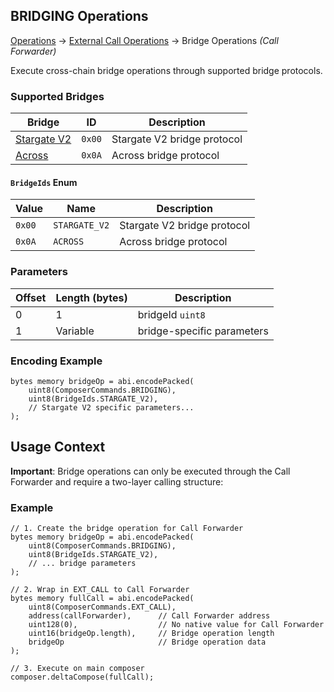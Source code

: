 ## BRIDGING Operations

[Operations](../operations.md) → [External Call Operations](../external-call.md) → Bridge Operations _(Call Forwarder)_

Execute cross-chain bridge operations through supported bridge protocols.

### Supported Bridges

| Bridge                       | ID     | Description                 |
| ---------------------------- | ------ | --------------------------- |
| [Stargate V2](./stargate.md) | `0x00` | Stargate V2 bridge protocol |
| [Across](./across.md)        | `0x0A` | Across bridge protocol      |

#### `BridgeIds` Enum

| Value  | Name          | Description                 |
| ------ | ------------- | --------------------------- |
| `0x00` | `STARGATE_V2` | Stargate V2 bridge protocol |
| `0x0A` | `ACROSS`      | Across bridge protocol      |

### Parameters

| Offset | Length (bytes) | Description                |
| ------ | -------------- | -------------------------- |
| 0      | 1              | bridgeId `uint8`           |
| 1      | Variable       | bridge-specific parameters |

### Encoding Example

```solidity
bytes memory bridgeOp = abi.encodePacked(
    uint8(ComposerCommands.BRIDGING),
    uint8(BridgeIds.STARGATE_V2),
    // Stargate V2 specific parameters...
);
```

## Usage Context

**Important**: Bridge operations can only be executed through the Call Forwarder and require a two-layer calling structure:

### Example

```solidity
// 1. Create the bridge operation for Call Forwarder
bytes memory bridgeOp = abi.encodePacked(
    uint8(ComposerCommands.BRIDGING),
    uint8(BridgeIds.STARGATE_V2),
    // ... bridge parameters
);

// 2. Wrap in EXT_CALL to Call Forwarder
bytes memory fullCall = abi.encodePacked(
    uint8(ComposerCommands.EXT_CALL),
    address(callForwarder),      // Call Forwarder address
    uint128(0),                  // No native value for Call Forwarder
    uint16(bridgeOp.length),     // Bridge operation length
    bridgeOp                     // Bridge operation data
);

// 3. Execute on main composer
composer.deltaCompose(fullCall);
```
